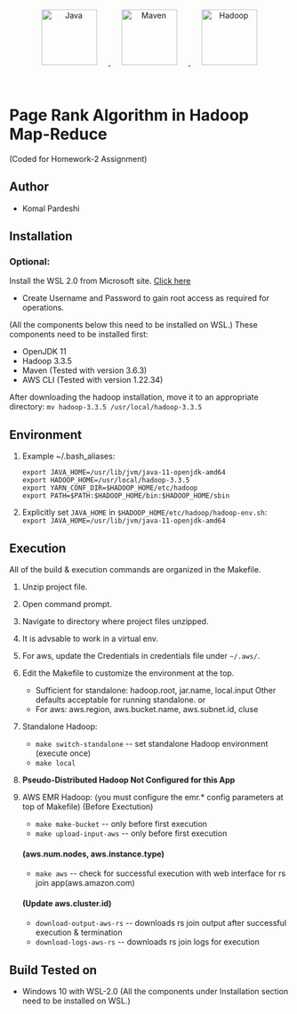 <p align="center">  
    <br>
	<a href="#">
        <img height=100 src="https://cdn.svgporn.com/logos/java.svg" alt="Java" title="Java" hspace=20 />
        <img height=100 src="https://cdn.svgporn.com/logos/maven.svg" alt="Maven" title="Maven" hspace=20 />
        <img height=100 src="https://cdn.svgporn.com/logos/hadoop.svg" alt="Hadoop" title="Hadoop" hspace=20 /> 
  </a>	
</p>
<br>

# Page Rank Algorithm in Hadoop Map-Reduce 
(Coded for Homework-2 Assignment)

## Author
- Komal Pardeshi

## Installation
### Optional:
Install the WSL 2.0 from Microsoft site. [Click here](https://learn.microsoft.com/en-us/windows/wsl/install)
- Create Username and Password to gain root access as required for operations.

(All the components below this need to be installed on WSL.)
These components need to be installed first:
- OpenJDK 11
- Hadoop 3.3.5
- Maven (Tested with version 3.6.3)
- AWS CLI (Tested with version 1.22.34)

After downloading the hadoop installation, move it to an appropriate directory:
`mv hadoop-3.3.5 /usr/local/hadoop-3.3.5`

## Environment
1) Example ~/.bash_aliases:
	```
	export JAVA_HOME=/usr/lib/jvm/java-11-openjdk-amd64
	export HADOOP_HOME=/usr/local/hadoop-3.3.5
	export YARN_CONF_DIR=$HADOOP_HOME/etc/hadoop
	export PATH=$PATH:$HADOOP_HOME/bin:$HADOOP_HOME/sbin
	```

2) Explicitly set `JAVA_HOME` in `$HADOOP_HOME/etc/hadoop/hadoop-env.sh`:
	`export JAVA_HOME=/usr/lib/jvm/java-11-openjdk-amd64`

## Execution
All of the build & execution commands are organized in the Makefile.
1) Unzip project file.
2) Open command prompt.
3) Navigate to directory where project files unzipped.
4) It is advsable to work in a virtual env.
5) For aws, update the Credentials in credentials file under `~/.aws/`.
6) Edit the Makefile to customize the environment at the top.
	- Sufficient for standalone: hadoop.root, jar.name, local.input
	Other defaults acceptable for running standalone.
	or 
	- For aws: aws.region, aws.bucket.name, aws.subnet.id,  cluse
7) Standalone Hadoop:
	- `make switch-standalone`		-- set standalone Hadoop environment (execute once)
	- `make local`
8)  **Pseudo-Distributed Hadoop Not Configured for this App** 
	
9) AWS EMR Hadoop: (you must configure the emr.* config parameters at top of Makefile)
	(Before Exectution)
	- `make make-bucket`			-- only before first execution
	- `make upload-input-aws`		-- only before first execution
	
	#### (aws.num.nodes, aws.instance.type)
	- `make aws`					-- check for successful execution with web interface for rs join app(aws.amazon.com)

	#### (Update aws.cluster.id)
	- `download-output-aws-rs`		-- downloads rs join output after successful execution & termination
	- `download-logs-aws-rs`		-- downloads rs join logs for execution

## Build Tested on
- Windows 10 with WSL-2.0
(All the components under Installation section need to be installed on WSL.)
